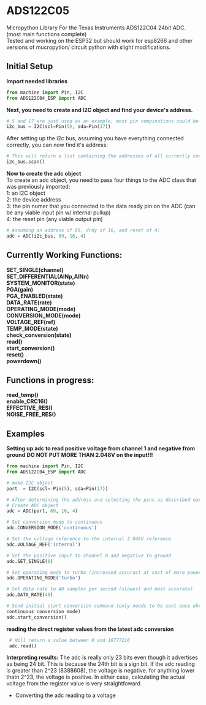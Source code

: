# ADS122C05
Micropython Library For the Texas Instruments ADS122C04 24bit ADC.\
(most main functions complete)\
Tested and working on the ESP32 but should work for esp8266 and other versions of mucropytion/ circuit python with
slight modifications.

## Initial Setup ##
**Import needed libraries**
```Python
from machine import Pin, I2C
from ADS122C04_ESP import ADC
```
**Next, you need to create and I2C object and find your device's address.**
```Python
# 5 and 17 are just used as an example, most pin compinations could be used for an i2c bus
i2c_bus = I2C(scl=Pin(5), sda=Pin(17))
```
After setting up the i2c bus, assuming you have everything connected correctly, you can now find it's address:
```Python
# This will return a list containing the addresses of all currently connected devices.
i2c_bus.scan()
```

**Now to create the adc object**\
To create an adc object, you need to pass four things to the ADC class that was previously imported:\
1: an I2C object\
2: the device address\
3: the pin numer that you connected to the data ready pin on the ADC (can be any viable input pin w/ internal pullup)\
4: the reset pin (any viable output pin)

```Python
# Assuming an address of 69, drdy of 16, and reset of 4:
adc = ADC(i2c_bus, 69, 16, 4)
```

## Currently Working Functions:
**SET_SINGLE(channel)**\
**SET_DIFFERENTIAL(AINp,AINn)**\
**SYSTEM_MONITOR(state)**\
**PGA(gain)**\
**PGA_ENABLED(state)**\
**DATA_RATE(rate)**\
**OPERATING_MODE(mode)**\
**CONVERSION_MODE(mode)**\
**VOLTAGE_REF(ref)**\
**TEMP_MODE(state)**\
**check_conversion(state)**\
**read()**\
**start_conversion()**\
**reset()**\
**powerdown()**

## Functions in progress:
**read_temp()**\
**enable_CRC16()**\
**EFFECTIVE_RES()**\
**NOISE_FREE_RES()**

## Examples
**Setting up adc to read positive voltage from channel 1 and negative from ground**
**DO NOT PUT MORE THAN 2.048V on the input!!!**
```Python
from machine import Pin, I2C
from ADS122C04_ESP import ADC

# make I2C object 
port  = I2C(scl=-Pin(5), sda=Pin(17))

# After determining the address and selecting the pins as described earlier, 
# Create ADC object
adc = ADC(port, 69, 16, 4)

# Set conversion mode to continuous
adc.CONVERSION_MODE('continuous')

# Set the voltage reference to the internal 2.048V reference
adc.VOLTAGE_REF('internal')

# Set the positive input to channel 0 and negative to ground
adc.SET_SINGLE(0)

# Set operating mode to turbo (increased accuract at cost of more power)
adc.OPERATING_MODE('turbo')

# Set data rate to 40 samples per second (slowest and most accurate)
adc.DATA_RATE(40)

# Send initial start conversion command (only needs to be sent once when in \
continuous conversion mode)
adc.start_conversion()

```
**reading the direct register values from the latest adc conversion**
```Python
 # Will return a value between 0 and 16777216
 adc.read()
```

**Interpreting results:**
The adc is really only 23 bits even though it advertises as being 24 bit. This is because the
24th bit is a sign bit.
If the adc reading is greater than 2^23 (8388608), the voltage is negative.
for anything lower thatn 2^23, the voltage is positive.
In either case, calculating the actual voltage from the register value is very straightfoward

* Converting the adc reading to a voltage
```Python

```
